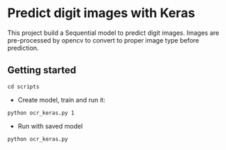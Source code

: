 # Predict digit images with Keras

This project build a Sequential model to predict digit images. Images are pre-processed by opencv to convert to proper image type before prediction.

## Getting started

```
cd scripts
```

- Create model, train and run it:
```
python ocr_keras.py 1
```

- Run with saved model
```
python ocr_keras.py
```
